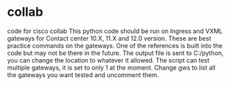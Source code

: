 # collab
code for cisco collab
This python code should be run on Ingress and VXML gateways for Contact center 10.X, 11.X and 12.0 version. These are best practice commands on the gateways. One of the references is built into the code but may not be there in the future.
The output file is sent to C:/python, you can change the location to whatever it allowed.
The script can test multiple gateways, it is set to only 1 at the moment. Change gws to list all the gateways you want tested and uncomment them.
